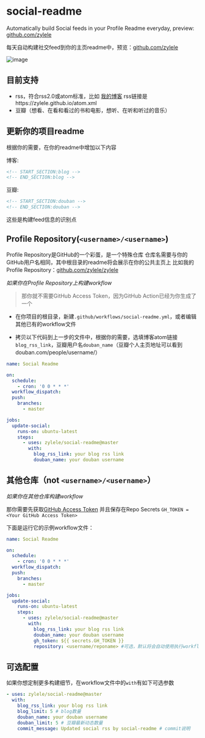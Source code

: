 # social-readme

Automatically build Social feeds in your Profile Readme everyday, preview: <a href="https://github.com/zylele" target="_blank">github.com/zylele</a>

每天自动构建社交feed到你的主页readme中，预览：<a href="https://github.com/zylele" target="_blank">github.com/zylele</a>

![image](https://user-images.githubusercontent.com/12383106/110250943-18ff6480-7fb9-11eb-8f27-daa027a3c3f1.png)

## 目前支持

- rss，符合rss2.0或atom标准，比如 [我的博客](https://zylele.github.io/) rss链接是https://zylele.github.io/atom.xml
- 豆瓣（想看、在看和看过的书和电影，想听、在听和听过的音乐）

## 更新你的项目readme

根据你的需要，在你的readme中增加以下内容

博客:
```html
<!-- START_SECTION:blog -->
<!-- END_SECTION:blog -->
```

豆瓣:
```html
<!-- START_SECTION:douban -->
<!-- END_SECTION:douban -->
```

这些是构建feed信息的识别点

## Profile Repository(`<username>/<username>`)

Profile Repository是GitHub的一个彩蛋，是一个特殊仓库
仓库名需要与你的GitHub用户名相同，其中根目录的readme将会展示在你的公共主页上
比如我的Profile Repository：[github.com/zylele/zylele](https://github.com/zylele/zylele)

_如果你在Profile Repository上构建workflow_
> 那你就不需要GitHub Access Token，因为GitHub Action已经为你生成了一个

- 在你项目的根目录，新建`.github/workflows/social-readme.yml`，或者编辑其他已有的workflow文件

- 拷贝以下代码到上一步的文件中，根据你的需要，选填博客atom链接`blog_rss_link`，豆瓣用户名`douban_name`（豆瓣个人主页地址可以看到douban.com/people/username/）

```yml
name: Social Readme

on:
  schedule:
    - cron: '0 0 * * *'
  workflow_dispatch:
  push:
    branches:
      - master

jobs:
  update-social:
    runs-on: ubuntu-latest
    steps:
      - uses: zylele/social-readme@master
        with:
          blog_rss_link: your blog rss link
          douban_name: your douban username
```

## 其他仓库（not `<username>/<username>`）

_如果你在其他仓库构建workflow_

那你需要先获取[GitHub Access Token](https://docs.github.com/en/actions/configuring-and-managing-workflows/authenticating-with-the-github_token) 并且保存在Repo Secrets `GH_TOKEN = <Your GitHub Access Token>`

下面是运行它的示例workflow文件：

```yml
name: Social Readme

on:
  schedule:
    - cron: '0 0 * * *'
  workflow_dispatch:
  push:
    branches:
      - master

jobs:
  update-social:
    runs-on: ubuntu-latest
    steps:
      - uses: zylele/social-readme@master
        with:
          blog_rss_link: your blog rss link
          douban_name: your douban username
          gh_token: ${{ secrets.GH_TOKEN }}
          repository: <username/reponame> #可选，默认将会自动使用执行workflow的存储库
```

## 可选配置

如果你想定制更多构建细节，在workflow文件中的`with`有如下可选参数

```yml
- uses: zylele/social-readme@master
  with:
    blog_rss_link: your blog rss link
    blog_limit: 5 # blog数量
    douban_name: your douban username
    douban_limit: 5 # 豆瓣最新动态数量
    commit_message: Updated social rss by social-readme # commit说明
```

